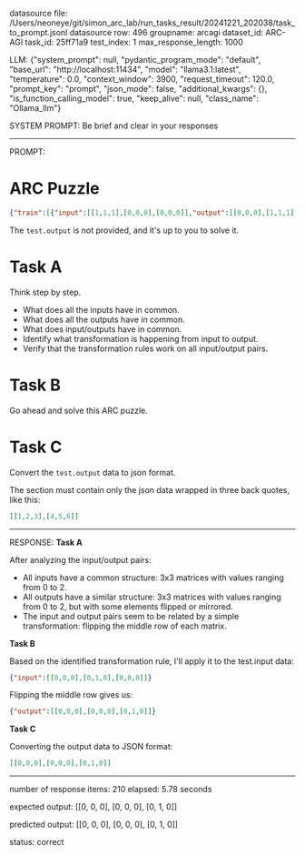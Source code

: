 datasource file: /Users/neoneye/git/simon_arc_lab/run_tasks_result/20241221_202038/task_to_prompt.jsonl
datasource row: 496
groupname: arcagi
dataset_id: ARC-AGI
task_id: 25ff71a9
test_index: 1
max_response_length: 1000

LLM:
{"system_prompt": null, "pydantic_program_mode": "default", "base_url": "http://localhost:11434", "model": "llama3.1:latest", "temperature": 0.0, "context_window": 3900, "request_timeout": 120.0, "prompt_key": "prompt", "json_mode": false, "additional_kwargs": {}, "is_function_calling_model": true, "keep_alive": null, "class_name": "Ollama_llm"}

SYSTEM PROMPT:
Be brief and clear in your responses

---

PROMPT:

# ARC Puzzle

```json
{"train":[{"input":[[1,1,1],[0,0,0],[0,0,0]],"output":[[0,0,0],[1,1,1],[0,0,0]]},{"input":[[0,0,0],[1,1,1],[0,0,0]],"output":[[0,0,0],[0,0,0],[1,1,1]]},{"input":[[0,1,0],[1,1,0],[0,0,0]],"output":[[0,0,0],[0,1,0],[1,1,0]]},{"input":[[0,2,2],[0,0,2],[0,0,0]],"output":[[0,0,0],[0,2,2],[0,0,2]]}],"test":[{"input":[[0,0,0],[0,1,0],[0,0,0]]}]}
```

The `test.output` is not provided, and it's up to you to solve it.

# Task A

Think step by step.
- What does all the inputs have in common.
- What does all the outputs have in common.
- What does input/outputs have in common.
- Identify what transformation is happening from input to output.
- Verify that the transformation rules work on all input/output pairs.

# Task B

Go ahead and solve this ARC puzzle.

# Task C

Convert the `test.output` data to json format.

The section must contain only the json data wrapped in three back quotes, like this:
```json
[[1,2,3],[4,5,6]]
```


---

RESPONSE:
**Task A**

After analyzing the input/output pairs:

* All inputs have a common structure: 3x3 matrices with values ranging from 0 to 2.
* All outputs have a similar structure: 3x3 matrices with values ranging from 0 to 2, but with some elements flipped or mirrored.
* The input and output pairs seem to be related by a simple transformation: flipping the middle row of each matrix.

**Task B**

Based on the identified transformation rule, I'll apply it to the test.input data:

```json
{"input":[[0,0,0],[0,1,0],[0,0,0]]}
```

Flipping the middle row gives us:

```json
{"output":[[0,0,0],[0,0,0],[0,1,0]]}
```

**Task C**

Converting the output data to JSON format:

```json
[[0,0,0],[0,0,0],[0,1,0]]
```

---


number of response items: 210
elapsed: 5.78 seconds

expected output:
[[0, 0, 0], [0, 0, 0], [0, 1, 0]]

predicted output:
[[0, 0, 0], [0, 0, 0], [0, 1, 0]]

status: correct
